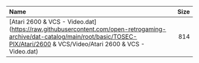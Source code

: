 |Name|Size|
|:---|---:|
|[Atari 2600 & VCS - Video.dat](https://raw.githubusercontent.com/open-retrogaming-archive/dat-catalog/main/root/basic/TOSEC-PIX/Atari/2600 & VCS/Video/Atari 2600 & VCS - Video.dat)|814|
